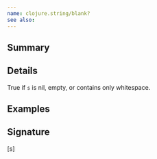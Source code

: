 ```yaml
---
name: clojure.string/blank?
see also:
---
```


## Summary

## Details

True if `s` is nil, empty, or contains only whitespace.

## Examples

## Signature
[s]
